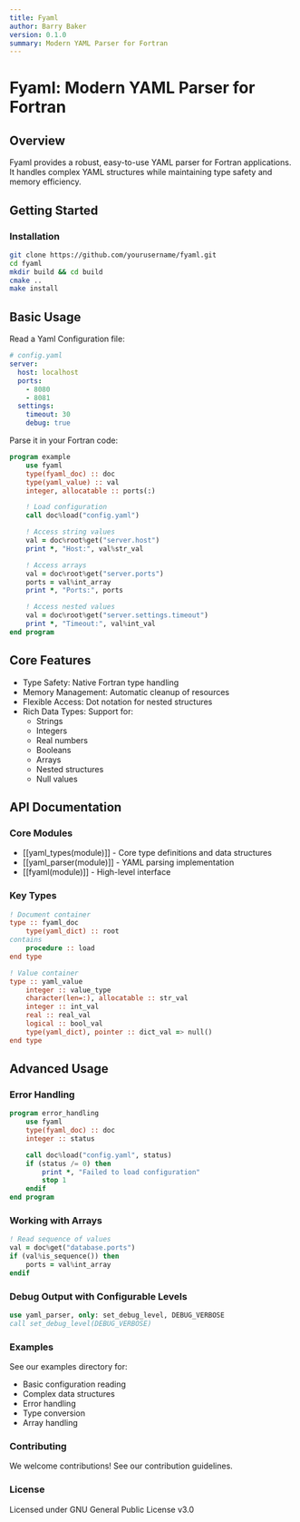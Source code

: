 ```yaml
---
title: Fyaml
author: Barry Baker
version: 0.1.0
summary: Modern YAML Parser for Fortran
---
```


# Fyaml: Modern YAML Parser for Fortran

## Overview

Fyaml provides a robust, easy-to-use YAML parser for Fortran applications. It handles complex YAML structures while maintaining type safety and memory efficiency.

## Getting Started

### Installation

```bash
git clone https://github.com/yourusername/fyaml.git
cd fyaml
mkdir build && cd build
cmake ..
make install
```

## Basic Usage

Read a Yaml Configuration file:

```yaml
# config.yaml
server:
  host: localhost
  ports:
    - 8080
    - 8081
  settings:
    timeout: 30
    debug: true
```

Parse it in your Fortran code:

```fortran
program example
    use fyaml
    type(fyaml_doc) :: doc
    type(yaml_value) :: val
    integer, allocatable :: ports(:)

    ! Load configuration
    call doc%load("config.yaml")

    ! Access string values
    val = doc%root%get("server.host")
    print *, "Host:", val%str_val

    ! Access arrays
    val = doc%root%get("server.ports")
    ports = val%int_array
    print *, "Ports:", ports

    ! Access nested values
    val = doc%root%get("server.settings.timeout")
    print *, "Timeout:", val%int_val
end program
```

## Core Features
- Type Safety: Native Fortran type handling
- Memory Management: Automatic cleanup of resources
- Flexible Access: Dot notation for nested structures
- Rich Data Types: Support for:
  - Strings
  - Integers
  - Real numbers
  - Booleans
  - Arrays
  - Nested structures
  - Null values

## API Documentation

### Core Modules

- [[yaml_types(module)]] - Core type definitions and data structures
- [[yaml_parser(module)]] - YAML parsing implementation
- [[fyaml(module)]] - High-level interface

### Key Types

```fortran
! Document container
type :: fyaml_doc
    type(yaml_dict) :: root
contains
    procedure :: load
end type

! Value container
type :: yaml_value
    integer :: value_type
    character(len=:), allocatable :: str_val
    integer :: int_val
    real :: real_val
    logical :: bool_val
    type(yaml_dict), pointer :: dict_val => null()
end type
```

## Advanced Usage

### Error Handling

```fortran
program error_handling
    use fyaml
    type(fyaml_doc) :: doc
    integer :: status

    call doc%load("config.yaml", status)
    if (status /= 0) then
        print *, "Failed to load configuration"
        stop 1
    endif
end program
```

### Working with Arrays
```fortran
! Read sequence of values
val = doc%get("database.ports")
if (val%is_sequence()) then
    ports = val%int_array
endif
```

### Debug Output with Configurable Levels

```fortran
use yaml_parser, only: set_debug_level, DEBUG_VERBOSE
call set_debug_level(DEBUG_VERBOSE)
```

### Examples
See our examples directory for:

- Basic configuration reading
- Complex data structures
- Error handling
- Type conversion
- Array handling

### Contributing
We welcome contributions! See our contribution guidelines.

### License
Licensed under GNU General Public License v3.0
